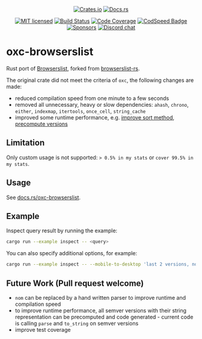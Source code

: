 <div align="center">

[![Crates.io][crates-badge]][crates-url]
[![Docs.rs][docs-badge]][docs-url]

[![MIT licensed][license-badge]][license-url]
[![Build Status][ci-badge]][ci-url]
[![Code Coverage][code-coverage-badge]][code-coverage-url]
[![CodSpeed Badge][codspeed-badge]][codspeed-url]
[![Sponsors][sponsors-badge]][sponsors-url]
[![Discord chat][discord-badge]][discord-url]

</div>

# oxc-browserslist

Rust port of [Browserslist](https://github.com/browserslist/browserslist), forked from [browserslist-rs](https://github.com/browserslist/browserslist-rs).

The original crate did not meet the criteria of `oxc`, the following changes are made:

* reduced compilation speed from one minute to a few seconds
* removed all unnecessary, heavy or slow dependencies: `ahash`, `chrono`, `either`, `indexmap`, `itertools`, `once_cell`, `string_cache`
* improved some runtime performance, e.g. [improve sort method](https://github.com/oxc-project/oxc-browserslist/pull/28), [precompute versions](https://github.com/oxc-project/oxc-browserslist/pull/10)

## Limitation

Only custom usage is not supported: `> 0.5% in my stats` or `cover 99.5% in my stats`.

## Usage

See [docs.rs/oxc-browserslist](https://docs.rs/oxc-browserslist).

## Example

Inspect query result by running the example:

```sh
cargo run --example inspect -- <query>
```

You can also specify additional options, for example:

```sh
cargo run --example inspect -- --mobile-to-desktop 'last 2 versions, not dead'
```

## Future Work (Pull request welcome)

* `nom` can be replaced by a hand written parser to improve runtime and compilation speed
* to improve runtime performance, all semver versions with their string representation can be precomputed and code generated - current code is calling `parse` and `to_string` on semver versions
* improve test coverage

[discord-badge]: https://img.shields.io/discord/1079625926024900739?logo=discord&label=Discord
[discord-url]: https://discord.gg/9uXCAwqQZW
[license-badge]: https://img.shields.io/badge/license-MIT-blue.svg
[license-url]: https://github.com/oxc-project/oxc-browserslist/blob/main/LICENSE
[ci-badge]: https://github.com/oxc-project/oxc-browserslist/actions/workflows/CI.yml/badge.svg?event=push&branch=main
[ci-url]: https://github.com/oxc-project/oxc-browserslist/actions/workflows/CI.yml?query=event%3Apush+branch%3Amain
[code-coverage-badge]: https://codecov.io/github/oxc-project/oxc-browserslist/branch/main/graph/badge.svg
[code-coverage-url]: https://codecov.io/gh/oxc-project/oxc-browserslist
[sponsors-badge]: https://img.shields.io/github/sponsors/Boshen
[sponsors-url]: https://github.com/sponsors/Boshen
[codspeed-badge]: https://img.shields.io/endpoint?url=https://codspeed.io/badge.json
[codspeed-url]: https://codspeed.io/oxc-project/oxc-browserslist
[crates-badge]: https://img.shields.io/crates/d/oxc-browserslist?label=crates.io
[crates-url]: https://crates.io/crates/oxc-browserslist
[docs-badge]: https://img.shields.io/docsrs/oxc-browserslist
[docs-url]: https://docs.rs/oxc-browserslist
